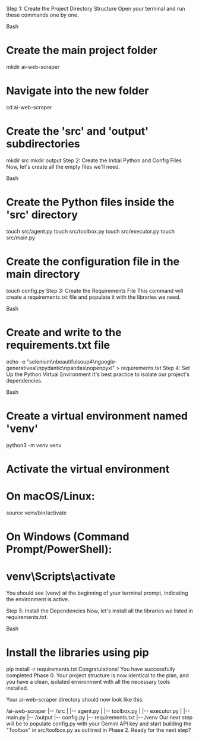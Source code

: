 Step 1: Create the Project Directory Structure
Open your terminal and run these commands one by one.

Bash

# Create the main project folder
mkdir ai-web-scraper

# Navigate into the new folder
cd ai-web-scraper

# Create the 'src' and 'output' subdirectories
mkdir src
mkdir output
Step 2: Create the Initial Python and Config Files
Now, let's create all the empty files we'll need.

Bash

# Create the Python files inside the 'src' directory
touch src/agent.py
touch src/toolbox.py
touch src/executor.py
touch src/main.py

# Create the configuration file in the main directory
touch config.py
Step 3: Create the Requirements File
This command will create a requirements.txt file and populate it with the libraries we need.

Bash

# Create and write to the requirements.txt file
echo -e "selenium\nbeautifulsoup4\ngoogle-generativeai\npydantic\npandas\nopenpyxl" > requirements.txt
Step 4: Set Up the Python Virtual Environment
It's best practice to isolate our project's dependencies.

Bash

# Create a virtual environment named 'venv'
python3 -m venv venv

# Activate the virtual environment
# On macOS/Linux:
source venv/bin/activate

# On Windows (Command Prompt/PowerShell):
# venv\Scripts\activate
You should see (venv) at the beginning of your terminal prompt, indicating the environment is active.

Step 5: Install the Dependencies
Now, let's install all the libraries we listed in requirements.txt.

Bash

# Install the libraries using pip
pip install -r requirements.txt
Congratulations! You have successfully completed Phase 0. Your project structure is now identical to the plan, and you have a clean, isolated environment with all the necessary tools installed.

Your ai-web-scraper directory should now look like this:

/ai-web-scraper
|-- /src
|   |-- agent.py
|   |-- toolbox.py
|   |-- executor.py
|   |-- main.py
|-- /output
|-- config.py
|-- requirements.txt
|-- /venv
Our next step will be to populate config.py with your Gemini API key and start building the "Toolbox" in src/toolbox.py as outlined in Phase 2. Ready for the next step?